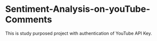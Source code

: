 # Sentiment-Analysis-on-youTube-Comments
This is study purposed project with authentication of YouTube API Key.
